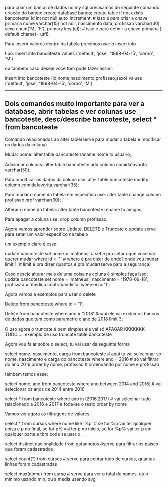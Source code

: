 para criar um banco de dados no my sql precisamos do seguinte comando
criação do banco: create database banco;
create table if not exists bancoteste(
id int not null auto_increment,                 # isso é para criar a chave primaria
nome varchar(15) not null,
nascimento data,
profissao varchar(30),
sexo enum('M', 'F'),
primary key (id);                               # isso é para definir a chave primaria
) default charset= utf8;



Para inserir valores dentro da tabela precimos usar o insert into

tipo:
insert into bancoteste values 
('default', 'josé', '1998-04-15', 'corno', 'M')


ou tambem caso deseje voce tbm pode fazer assim:


insert into bancoteste
(id,nome,nascimento,profissao,sexo)
values
('default', 'josé', '1998-04-15', 'corno', 'M')

---------------------------
Dois comandos muito importante para ver a database, abrir tabelas e ver colunas
use bancoteste,   desc/describe bancoteste, select * from bancoteste
---------------------------






Comando relacionados ao alter table(serve para mudar a tabela e modificar os dados da coluna)


Mudar nome: 
alter table bancoteste
raname nome to usuario;

Adicionar colunas:
alter table bancoteste
add column comidafavorita varchar(50);

Para modificar os dados da coluna use:
alter table bancoteste
modify column comidafavorita varchar(35);

Para mudar o nome da tabela em especifico use:
alter table
change column profissao prof varchar(30);

Alterar o nome da tabela:
alter table bancoteste
rename to amigos;

Para apagar a coluna use:
drop column profissao;


Agora vamos aprender sobre Update, DELETE e Truncate
o update serve para setar um valor especifico na tabela

um exemplo claro é esse:

update bancoteste
set nome = 'matheus'                                       #  set é pra setar oque voce vai querer mudar
where id = '1'                                           #  where é pra dizer de onde? onde vou mudar
limit 1;                                                 #  limit é pra dizer quantos é pra mudar(serve para a segurança)

Caso deseje alterar mais de uma coisa na coluna é simples faça isso:
update bancoteste
set nome = 'matheus', nascimento = '1978-09-18', profissão = 'medico contrabandista'
where id = '1';

Agora vamos a exemplos para usar o delete

Delete from bancoteste
where id = '1';

Delete from bancoteste
where ano = '2018'                                 #aqui ele vai excluir os bancos de dados que tem como parametro o ano de 2018
limit 3;


O uso agora o truncate é bem simples ele vai só APAGAR KKKKKKK TUDO.....
exemplo de uso
truncate table bancoteste


Agora vou falar sobre o select, tu vai usar da seguinte forma

select nome, nascimento, carga from bancoteste                            # aqui tu vai selecionar só nome, nascimento e carga do bancoteste
where ano = 2016                                                          # só vai filtrar do ano 2016
order by nome, profissao                                                  # ordendando por nome e profissao


tambem temos esse:

select nome, ano from bancoteste
where ano between 2014 and 2016;                                               #  vai selecionar os anos de 2014 entre 2016


select * from bancoteste
where ano in (2016,2017)                             #  vai selecinar tudo relacionado a 2016 e 2017 e foda-se o resto
order by nome


Vamos ver agora as filtragens de valores

select * from cursos
where nome like '%p'                                           # se for %p vai ter qualquer coisa e p no final, se for p% vai ter p no inicio, se for %p% vai ter p em qualquer parte e tbm pode se usar o _ 


select distinct nacionalidade from gafanhotos                  #serve para filtrar os paises que foram cadastrados

                                            
select count(*) from cursos                               # serve para contar tudo de cursos, quantas linhas foram cadastradas

select max(nome) from curso                              # serve para ver o total de nomes, ou o minimo usando min, ou a media usando avg





